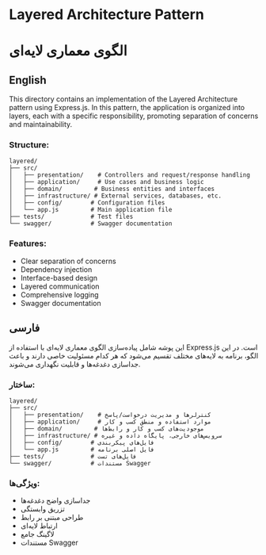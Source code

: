 # Layered Architecture Pattern
# الگوی معماری لایه‌ای

## English
This directory contains an implementation of the Layered Architecture pattern using Express.js. In this pattern, the application is organized into layers, each with a specific responsibility, promoting separation of concerns and maintainability.

### Structure:
```
layered/
├── src/
│   ├── presentation/    # Controllers and request/response handling
│   ├── application/     # Use cases and business logic
│   ├── domain/         # Business entities and interfaces
│   ├── infrastructure/ # External services, databases, etc.
│   ├── config/        # Configuration files
│   └── app.js         # Main application file
├── tests/             # Test files
└── swagger/           # Swagger documentation
```

### Features:
- Clear separation of concerns
- Dependency injection
- Interface-based design
- Layered communication
- Comprehensive logging
- Swagger documentation

## فارسی
این پوشه شامل پیاده‌سازی الگوی معماری لایه‌ای با استفاده از Express.js است. در این الگو، برنامه به لایه‌های مختلف تقسیم می‌شود که هر کدام مسئولیت خاصی دارند و باعث جداسازی دغدغه‌ها و قابلیت نگهداری می‌شوند.

### ساختار:
```
layered/
├── src/
│   ├── presentation/    # کنترلرها و مدیریت درخواست/پاسخ
│   ├── application/     # موارد استفاده و منطق کسب و کار
│   ├── domain/         # موجودیت‌های کسب و کار و رابط‌ها
│   ├── infrastructure/ # سرویس‌های خارجی، پایگاه داده و غیره
│   ├── config/        # فایل‌های پیکربندی
│   └── app.js         # فایل اصلی برنامه
├── tests/             # فایل‌های تست
└── swagger/           # مستندات Swagger
```

### ویژگی‌ها:
- جداسازی واضح دغدغه‌ها
- تزریق وابستگی
- طراحی مبتنی بر رابط
- ارتباط لایه‌ای
- لاگینگ جامع
- مستندات Swagger 